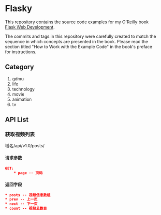 Flasky
======

This repository contains the source code examples for my O'Reilly book [Flask Web Development](http://www.flaskbook.com).

The commits and tags in this repository were carefully created to match the sequence in which concepts are presented in the book. Please read the section titled "How to Work with the Example Code" in the book's preface for instructions.



## Category

1. gdmu
2. life
3. technology
4. movie
5. animation
6. tv



## API List

### 获取视频列表

域名/api/v1.0/posts/

#### 请求参数

```json
GET:
	* page -- 页码
```

#### 返回字段

```json
* posts -- 视频信息数组
* prev -- 上一页
* next -- 下一页
* count -- 视频总数目
```



